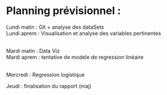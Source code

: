 # Planning prévisionnel :
Lundi matin : Git + analyse des dataSets <br/>
Lundi aprem : Visualisation et analyse des variables pertinentes <br/><br/>

Mardi matin : Data Viz<br/>
Mardi aprem :  tentative de modele de regression linéaire<br/><br/>

Mercredi : Regression logistique

Jeudi : finalisation du rapport (maj)
